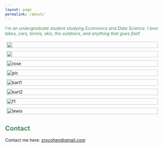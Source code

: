 ```yaml
---
layout: page
permalink: /about/
---
```

<span style="color:#408C59"> *I'm an undergraduate student studying Economics and Data Science. I love bikes, cars, tennis, skis, the outdoors, and anything that goes fast!* 
</span>

<div style="display: flex; flex-wrap: wrap;">
  <div style="flex: 50%; padding: 5px;">
    <img src="{{ site.baseurl }}/images/bike.png" style="width: 100%;">
  </div>
  <div style="flex: 50%; padding: 5px;">
    <img src="{{ site.baseurl }}/images/bike2.JPG" style="width: 100%;">
  </div>
  <div style="flex: 50%; padding: 5px;">
    <img src="{{ site.baseurl }}/images/rose.jpg" alt="rose" style="width:100%">
  </div>
  <div style="flex: 50%; padding: 5px;">
    <img src="{{ site.baseurl }}/images/pic.jpg" alt="pic" style="width:100%">
  </div>
  <div style="flex: 50%; padding: 5px;">
    <img src="{{ site.baseurl }}/images/kart.jpg" alt="kart1" style="width:100%">
  </div>
  <div style="flex: 50%; padding: 5px;">
    <img src="{{ site.baseurl }}/images/kart2.jpg" alt="kart2" style="width:100%">
  </div>
  <div style="flex: 50%; padding: 5px;">
    <img src="{{ site.baseurl }}/images/f1.jpeg" alt="f1" style="width:100%">
  </div>
  <div style="flex: 50%; padding: 5px;">
    <img src="{{ site.baseurl }}/images/lewis.png" alt="lewis" style="width:100%">
  </div>
</div>
</div>


## <span style="color:#408C59">Contact</span>

Contact me here:
[zrocohen@gmail.com](mailto:email@domain.com)

